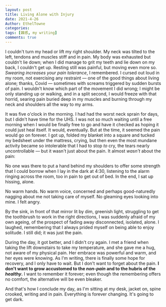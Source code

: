 ```yaml
---
layout: post
title: Living Alone with Injury
date: 2021-4-26
Author: EthelTowne
categories: 
tags: [雜感, my writing]
comments: true
--- 
```


I couldn't turn my head or lift my right shoulder. My neck was tilted to the left, tendons and muscles stiff and in pain. My body was exhausted but couldn't lie down; when I did manage to grit my teeth and lie down on my back, I couldn't get up. Resting still was painful, but moving even more so. _Swearing increases your pain tolerance_, I remembered. I cursed out loud in my room, not exercising any restraint — one of the good things about living alone; thanks, Covid — sometimes with screams triggered by sudden bursts of pain. I wouldn't know which part of the movement I did wrong; I might be only standing up or walking, and in a split second, I would freeze with that horrid, searing pain buried deep in my muscles and burning through my neck and shoulders all the way to my arms. 

It was five o'clock in the morning. I had had the worst neck sprain for days, but I didn't have time for the UHS. I was not so much waiting until a free morning when I would be finally free to go and have it checked as hoping it could just heal itself. It would, eventually. But at the time, it seemed the pain would go on forever. I got up, folded my blanket into a square and tucked my bedsheet under the mattress, crying, but then even the most mundane activity became so intolerable that I had to stop _to_ cry, the tears nearly uncontrollable — but it wasn't just about the pain. It almost _wasn't_ about the pain:

No one was there to put a hand behind my shoulders to offer some strength that I could borrow when I lay in the dark at 4:30, listening to the alarm ringing across the room, too in pain to get out of bed. In the end, I sat up hissing, alone. 

No warm hands. No warm voice, concerned and perhaps good-naturedly nagging about me not taking care of myself. No gleaming eyes looking into mine. I felt angry.

By the sink, in front of that mirror lit by dim, greenish light, struggling to get the toothbrush to work in the right directions, I was suddenly afraid of my own ageing, of the prospect of fading away disconnected, isolated, alone. I laughed, remembering that I always prided myself on being able to enjoy solitude. I still did; it was just the pain.

During the day, it got better, and I didn't cry again. I met a friend when taking the lift downstairs to take my temperature, and she gave me a hug, not aware of my physical pain. Her embrace was powerful and warm, and her eyes were knowing. As I'm writing, there is finally some hope for recovery, and I only have to wait. But I don't want to forget about the pain. __I don't want to grow accustomed to the _non-pain_ and to the hubris of the _healthy_.__ I want to remember it forever; even though the remembering offers no comfort, the alternative will be even bleaker. 

And that's how I conclude my day, as I'm sitting at my desk, jacket on, spine crooked, writing and in pain. Everything is forever changing. It's going to get dark.
